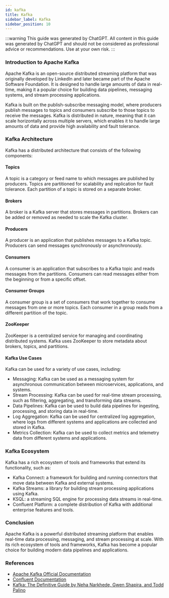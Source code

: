 ```yaml
---
id: kafka
title: Kafka
sidebar_label: Kafka
sidebar_position: 10
---
```


:::warning
This guide was generated by ChatGPT. All content in this guide was generated by ChatGPT and should not be considered as professional advice or recommendations. Use at your own risk.
:::

### Introduction to Apache Kafka

Apache Kafka is an open-source distributed streaming platform that was originally developed by LinkedIn and later became part of the Apache Software Foundation. It is designed to handle large amounts of data in real-time, making it a popular choice for building data pipelines, messaging systems, and stream processing applications.

Kafka is built on the publish-subscribe messaging model, where producers publish messages to topics and consumers subscribe to those topics to receive the messages. Kafka is distributed in nature, meaning that it can scale horizontally across multiple servers, which enables it to handle large amounts of data and provide high availability and fault tolerance.

### Kafka Architecture

Kafka has a distributed architecture that consists of the following components:

#### Topics

A topic is a category or feed name to which messages are published by producers. Topics are partitioned for scalability and replication for fault tolerance. Each partition of a topic is stored on a separate broker.

#### Brokers

A broker is a Kafka server that stores messages in partitions. Brokers can be added or removed as needed to scale the Kafka cluster.

#### Producers

A producer is an application that publishes messages to a Kafka topic. Producers can send messages synchronously or asynchronously.

#### Consumers

A consumer is an application that subscribes to a Kafka topic and reads messages from the partitions. Consumers can read messages either from the beginning or from a specific offset.

#### Consumer Groups

A consumer group is a set of consumers that work together to consume messages from one or more topics. Each consumer in a group reads from a different partition of the topic.

#### ZooKeeper

ZooKeeper is a centralized service for managing and coordinating distributed systems. Kafka uses ZooKeeper to store metadata about brokers, topics, and partitions.

#### Kafka Use Cases

Kafka can be used for a variety of use cases, including:

- Messaging: Kafka can be used as a messaging system for asynchronous communication between microservices, applications, and systems.
- Stream Processing: Kafka can be used for real-time stream processing, such as filtering, aggregating, and transforming data streams.
- Data Pipelines: Kafka can be used to build data pipelines for ingesting, processing, and storing data in real-time.
- Log Aggregation: Kafka can be used for centralized log aggregation, where logs from different systems and applications are collected and stored in Kafka.
- Metrics Collection: Kafka can be used to collect metrics and telemetry data from different systems and applications.

### Kafka Ecosystem

Kafka has a rich ecosystem of tools and frameworks that extend its functionality, such as:

- Kafka Connect: a framework for building and running connectors that move data between Kafka and external systems.
- Kafka Streams: a library for building stream processing applications using Kafka.
- KSQL: a streaming SQL engine for processing data streams in real-time.
- Confluent Platform: a complete distribution of Kafka with additional enterprise features and tools.

### Conclusion

Apache Kafka is a powerful distributed streaming platform that enables real-time data processing, messaging, and stream processing at scale. With its rich ecosystem of tools and frameworks, Kafka has become a popular choice for building modern data pipelines and applications.

### References

- [Apache Kafka Official Documentation](https://kafka.apache.org/documentation/)
- [Confluent Documentation](https://docs.confluent.io/platform/current/index.html)
- [Kafka: The Definitive Guide by Neha Narkhede, Gwen Shapira, and Todd Palino](https://www.oreilly.com/library/view/kafka-the-definitive/9781491936160/)
